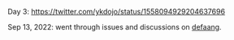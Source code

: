 Day 3: https://twitter.com/ykdojo/status/1558094929204637696

Sep 13, 2022: went through issues and discussions on [defaang](https://github.com/ykdojo/defaang).

